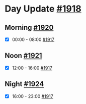 # Day Update [#1918](https://github.com/sentrei/sentrei/issues/1918)

## Morning [#1920](https://github.com/sentrei/sentrei/issues/1920)

- [x] 00:00 - 08:00 [#1917](https://github.com/sentrei/sentrei/issues/1917)

## Noon [#1921](https://github.com/sentrei/sentrei/issues/1921)

- [x] 12:00 - 16:00 [#1917](https://github.com/sentrei/sentrei/issues/1917)

## Night [#1924](https://github.com/sentrei/sentrei/issues/1924)

- [x] 16:00 - 23:00 [#1917](https://github.com/sentrei/sentrei/issues/1917)
